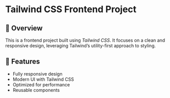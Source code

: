 
# Tailwind CSS Frontend Project

## 🌟 Overview
This is a frontend project built using *Tailwind CSS*. It focuses on a clean and responsive design, leveraging Tailwind’s utility-first approach to styling.

## 🚀 Features
- Fully responsive design
- Modern UI with Tailwind CSS
- Optimized for performance
- Reusable components
